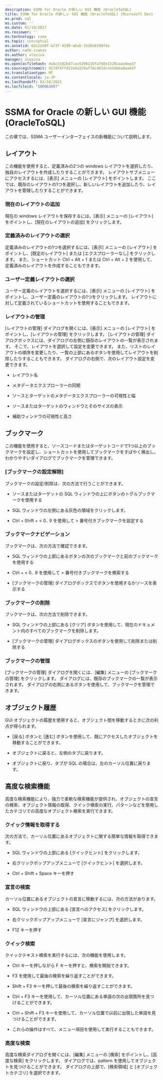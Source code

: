 ```yaml
---
description: SSMA for Oracle の新しい GUI 機能 (OracleToSQL)
title: SSMA for Oracle の新しい GUI 機能 (OracleToSQL) |Microsoft Docs
ms.prod: sql
ms.custom: ''
ms.date: 01/19/2017
ms.reviewer: ''
ms.technology: ssma
ms.topic: conceptual
ms.assetid: 62e2d30f-a73f-42d9-a6ab-3510a8198f4e
author: nahk-ivanov
ms.author: alexiva
manager: alexiva
ms.openlocfilehash: 4abc53d2b47cac620b116fa760e15281aaa4ead7
ms.sourcegitcommit: 917df4ffd22e4a229af7dc481dcce3ebba0aa4d7
ms.translationtype: MT
ms.contentlocale: ja-JP
ms.lasthandoff: 02/10/2021
ms.locfileid: "100063807"
---
```

# <a name="new-gui-features-in-ssma-for-oracle-oracletosql"></a>SSMA for Oracle の新しい GUI 機能 (OracleToSQL)
この章では、SSMA ユーザーインターフェイスの新機能について説明します。  
  
## <a name="layouts"></a>レイアウト  
この機能を使用すると、定義済みの2つの windows レイアウトを選択したり、独自のレイアウトを作成したりすることができます。 レイアウトサブメニューにアクセスするには、[表示] メニューの [レイアウト] をポイントします。 ここでは、既存のレイアウトの1つを選択し、新しいレイアウトを追加したり、レイアウトを管理したりすることができます。  
  
### <a name="add-current-layout"></a>現在のレイアウトの追加  
現在の windows レイアウトを保存するには、[表示] メニューの [レイアウト] をポイントし、[現在のレイアウトの追加] をクリックします。  
  
### <a name="choose-predefined-layout"></a>定義済みのレイアウトの選択  
定義済みのレイアウトの1つを選択するには、[表示] メニューの [レイアウト] をポイントし、[既定のレイアウト] または [エクスプローラーなし] をクリックします。 また、ショートカット Ctrl + Alt + 1 または Ctrl + Alt + 2 を使用して、定義済みのレイアウトを作成することもできます。  
  
### <a name="choose-user-defined-layout"></a>ユーザー定義レイアウトの選択  
ユーザー定義のレイアウトを選択するには、[表示] メニューの [レイアウト] をポイントし、ユーザー定義のレイアウトの1つをクリックします。 レイアウトに対して定義されているショートカットを使用することもできます。  
  
### <a name="manage-layouts"></a>レイアウトの管理  
[レイアウトの管理] ダイアログを開くには、[表示] メニューの [レイアウト] をポイントし、[レイアウトの管理] をクリックします。 [レイアウトの管理] ダイアログボックスには、ダイアログの左側に既存のレイアウトの一覧が表示されます。 そこで、レイアウトを選択して設定を変更できます。 また、リストのレイアウトの順序を変更したり、一覧の上部にあるボタンを使用してレイアウトを削除したりすることもできます。 ダイアログの右側で、次のレイアウト設定を変更できます。  
  
-   レイアウト名  
  
-   メタデータエクスプローラーの同期  
  
-   ソースとターゲットのメタデータエクスプローラーの可視性と幅  
  
-   ソースまたはターゲットのウィンドウとそのサイズの表示  
  
-   補助ウィンドウの可視性と高さ  
  
## <a name="bookmarks"></a>ブックマーク  
この機能を使用すると、ソースコードまたはターゲットコードで1つ以上のブックマークを設定し、ショートカットを使用してブックマークをすばやく検出し、わかりやすいダイアログでブックマークを管理できます。  
  
### <a name="toggle-bookmark"></a>[ブックマークの設定解除]  
ブックマークの設定/削除は、次の方法で行うことができます。  
  
-   ソースまたはターゲットの SQL ウィンドウの上にボタンのトグルブックマークを使用する  
  
-   SQL ウィンドウの左側にある灰色の領域をクリックします。  
  
-   Ctrl + Shift + &lt; 0.. 9 を使用して &gt; 番号付きブックマークを設定する  
  
### <a name="bookmark-navigation"></a>ブックマークナビゲーション  
ブックマークは、次の方法で確認できます。  
  
-   SQL ウィンドウの上部にあるボタンの次のブックマークと前のブックマークを使用する  
  
-   Ctrl + &lt; 0.. 9 を使用して &gt; 番号付きブックマークを検索する  
  
-   [ブックマークの管理] ダイアログボックスでボタンを使用するかソースを表示する  
  
### <a name="removing-bookmark"></a>ブックマークの削除  
ブックマークは、次の方法で削除できます。  
  
-   SQL ウィンドウの上部にある [クリア] ボタンを使用して、現在のドキュメント内のすべてのブックマークを削除します。  
  
-   [ブックマークの管理] ダイアログボックスのボタンを使用して削除または削除する  
  
### <a name="manage-bookmarks"></a>ブックマークの管理  
[ブックマークの管理] ダイアログを開くには、[編集] メニューの [ブックマークの管理] をクリックします。 ダイアログには、既存のブックマークの一覧が表示されます。 ダイアログの右側にあるボタンを使用して、ブックマークを管理できます。  
  
## <a name="object-history"></a>オブジェクト履歴  
GUI オブジェクトの履歴を使用すると、オブジェクト間を移動するときに次の利点が得られます。  
  
-   [戻る] ボタンと [進む] ボタンを使用して、既にアクセスしたオブジェクトを移動することができます。  
  
-   オブジェクトに戻ると、左側のタブに戻ります。  
  
-   オブジェクトに戻り、タブが SQL の場合は、左のカーソル位置に戻ります。  
  
## <a name="advanced-search-capabilities"></a>高度な検索機能  
高度な検索機能により、強力で柔軟な検索機能が提供され、オブジェクトの宣言の検索、オブジェクト情報の取得、クイック検索の実行、パターンなどを使用したカテゴリでの高度なオブジェクト検索を実行できます。  
  
### <a name="get-quick-information"></a>クイック情報を取得する  
次の方法で、カーソル位置にあるオブジェクトに関する簡単な情報を取得できます。  
  
-   SQL ウィンドウの上部にある [クイックヒント] をクリックします。  
  
-   右クリックポップアップメニューで [クイックヒント] を選択します。  
  
-   Ctrl + Shift + Space キーを押す  
  
### <a name="find-declaration"></a>宣言の検索  
カーソル位置にあるオブジェクトの宣言に移動するには、次の方法があります。  
  
-   SQL ウィンドウの上部にある [宣言へのアクセス] をクリックします。  
  
-   右クリックポップアップメニューで [宣言にジャンプ] を選択します。  
  
-   F12 キーを押す  
  
### <a name="quick-search"></a>クイック検索  
クイックテキスト検索を実行するには、次の機能を使用します。  
  
-   Ctrl キーを押しながら F キーを押すと、検索を開始できます。  
  
-   F3 を使用して最後の検索を繰り返すことができます。  
  
-   Shift + F3 キーを押して最後の検索を繰り返すことができます。  
  
-   Ctrl + F3 キーを使用して、カーソル位置にある単語の次の出現箇所を見つけることができます。  
  
-   Ctrl + Shift + F3 キーを使用して、カーソル位置で以前に出現した単語を見つけることができます。  
  
-   これらの操作はすべて、メニュー項目を使用して実行することもできます。  
  
### <a name="advanced-search"></a>高度な検索  
高度な検索ダイアログを開くには、[編集] メニューの [検索] をポイントし、[高度な検索] をクリックします。 ダイアログでは、pattern を使用してオブジェクトを見つけることができます。 ダイアログの上部で、[検索領域] と [オブジェクトカテゴリ] を選択できます。  
  
